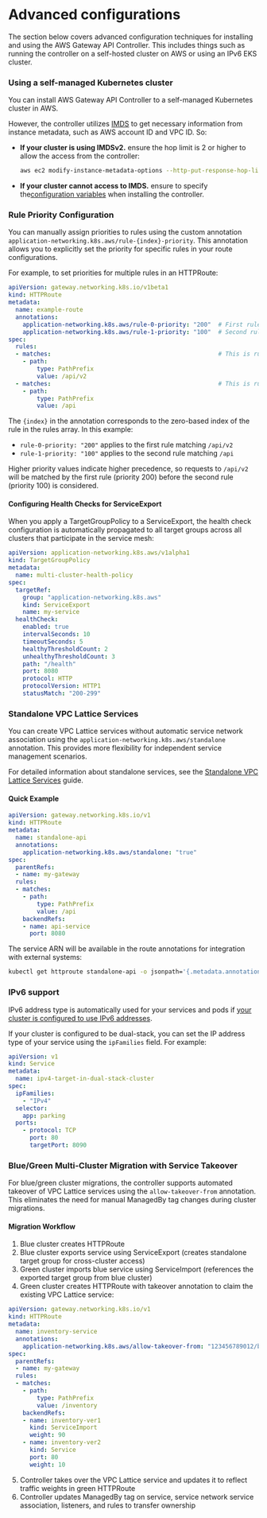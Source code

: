 # Advanced configurations

The section below covers advanced configuration techniques for installing and using the AWS Gateway API Controller. This includes things such as running the controller on a self-hosted cluster on AWS or using an IPv6 EKS cluster.

### Using a self-managed Kubernetes cluster

You can install AWS Gateway API Controller to a self-managed Kubernetes cluster in AWS.

However, the controller utilizes [IMDS](https://docs.aws.amazon.com/AWSEC2/latest/UserGuide/ec2-instance-metadata.html) to get necessary information from instance metadata, such as AWS account ID and VPC ID. So:

- **If your cluster is using IMDSv2.** ensure the hop limit is 2 or higher to allow the access from the controller:

    ```bash
    aws ec2 modify-instance-metadata-options --http-put-response-hop-limit 2 --region <region> --instance-id <instance-id>
    ```

- **If your cluster cannot access to IMDS.** ensure to specify the[configuration variables](environment.md) when installing the controller.

### Rule Priority Configuration

You can manually assign priorities to rules using the custom annotation `application-networking.k8s.aws/rule-{index}-priority`. This annotation allows you to explicitly set the priority for specific rules in your route configurations.

For example, to set priorities for multiple rules in an HTTPRoute:

```yaml
apiVersion: gateway.networking.k8s.io/v1beta1
kind: HTTPRoute
metadata:
  name: example-route
  annotations:
    application-networking.k8s.aws/rule-0-priority: "200"  # First rule gets higher priority
    application-networking.k8s.aws/rule-1-priority: "100"  # Second rule gets lower priority
spec:
  rules:
  - matches:                                               # This is rule[0]
    - path:
        type: PathPrefix
        value: /api/v2
  - matches:                                               # This is rule[1]
    - path:
        type: PathPrefix
        value: /api
```

The `{index}` in the annotation corresponds to the zero-based index of the rule in the rules array. In this example:
- `rule-0-priority: "200"` applies to the first rule matching `/api/v2`
- `rule-1-priority: "100"` applies to the second rule matching `/api`

Higher priority values indicate higher precedence, so requests to `/api/v2` will be matched by the first rule (priority 200) before the second rule (priority 100) is considered.

#### Configuring Health Checks for ServiceExport

When you apply a TargetGroupPolicy to a ServiceExport, the health check configuration is automatically propagated to all target groups across all clusters that participate in the service mesh:

```yaml
apiVersion: application-networking.k8s.aws/v1alpha1
kind: TargetGroupPolicy
metadata:
  name: multi-cluster-health-policy
spec:
  targetRef:
    group: "application-networking.k8s.aws"
    kind: ServiceExport
    name: my-service
  healthCheck:
    enabled: true
    intervalSeconds: 10
    timeoutSeconds: 5
    healthyThresholdCount: 2
    unhealthyThresholdCount: 3
    path: "/health"
    port: 8080
    protocol: HTTP
    protocolVersion: HTTP1
    statusMatch: "200-299"
```

### Standalone VPC Lattice Services

You can create VPC Lattice services without automatic service network association using the `application-networking.k8s.aws/standalone` annotation. This provides more flexibility for independent service management scenarios.

For detailed information about standalone services, see the [Standalone VPC Lattice Services](standalone-services.md) guide.

#### Quick Example

```yaml
apiVersion: gateway.networking.k8s.io/v1
kind: HTTPRoute
metadata:
  name: standalone-api
  annotations:
    application-networking.k8s.aws/standalone: "true"
spec:
  parentRefs:
  - name: my-gateway
  rules:
  - matches:
    - path:
        type: PathPrefix
        value: /api
    backendRefs:
    - name: api-service
      port: 8080
```

The service ARN will be available in the route annotations for integration with external systems:

```bash
kubectl get httproute standalone-api -o jsonpath='{.metadata.annotations.application-networking\.k8s\.aws/lattice-service-arn}'
```

### IPv6 support

IPv6 address type is automatically used for your services and pods if
[your cluster is configured to use IPv6 addresses](https://docs.aws.amazon.com/eks/latest/userguide/cni-ipv6.html).

If your cluster is configured to be dual-stack, you can set the IP address type
of your service using the `ipFamilies` field. For example:

```yaml title="parking_service.yaml"
apiVersion: v1
kind: Service
metadata:
  name: ipv4-target-in-dual-stack-cluster
spec:
  ipFamilies:
    - "IPv4"
  selector:
    app: parking
  ports:
    - protocol: TCP
      port: 80
      targetPort: 8090
```

### Blue/Green Multi-Cluster Migration with Service Takeover

For blue/green cluster migrations, the controller supports automated takeover of VPC Lattice services using the `allow-takeover-from` annotation. This eliminates the need for manual ManagedBy tag changes during cluster migrations.

#### Migration Workflow

1. Blue cluster creates HTTPRoute
2. Blue cluster exports service using ServiceExport (creates standalone target group for cross-cluster access)
3. Green cluster imports blue service using ServiceImport (references the exported target group from blue cluster)
4. Green cluster creates HTTPRoute with takeover annotation to claim the existing VPC Lattice service:

```yaml
apiVersion: gateway.networking.k8s.io/v1
kind: HTTPRoute
metadata:
  name: inventory-service
  annotations:
    application-networking.k8s.aws/allow-takeover-from: "123456789012/blue-cluster/vpc-0abc123def456789"
spec:
  parentRefs:
  - name: my-gateway
  rules:
  - matches:
    - path:
        type: PathPrefix
        value: /inventory
    backendRefs:
    - name: inventory-ver1 
      kind: ServiceImport
      weight: 90
    - name: inventory-ver2
      kind: Service
      port: 80
      weight: 10
```

5. Controller takes over the VPC Lattice service and updates it to reflect traffic weights in green HTTPRoute
6. Controller updates ManagedBy tag on service, service network service association, listeners, and rules to transfer ownership
